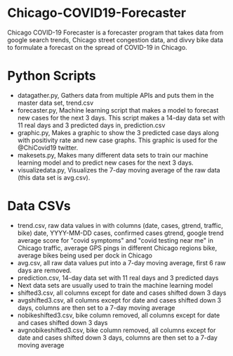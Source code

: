 # Chicago-COVID19-Forecaster
Chicago COVID-19 Forecaster is a forecaster program that takes data from google search trends, Chicago street congestion data, and divvy bike data to formulate a forecast on the spread of COVID-19 in Chicago. 

# Python Scripts 
- datagather.py, Gathers data from multiple APIs and puts them in the master data set, trend.csv
- forecaster.py, Machine learning script that makes a model to forecast new cases for the next 3 days. This script makes a 14-day data set with 11 real days and 3 predicted days in, prediction.csv
- graphic.py, Makes a graphic to show the 3 predicted case days along with positivity rate and new case graphs. This graphic is used for the @ChiCovid19 twitter.
- makesets.py, Makes many different data sets to train our machine learning model and to predict new cases for the next 3 days. 
- visualizedata.py, Visualizes the 7-day moving average of the raw data (this data set is avg.csv).

# Data CSVs
- trend.csv, raw data values in with columns (date, cases, gtrend, traffic, bike)
  date, YYYY-MM-DD
  cases, confirmed cases
  gtrend, google trend average score for "covid symptoms" and "covid testing near me" in Chicago
  traffic, average GPS pings in different Chicago regions
  bike, average bikes being used per dock in Chicago
- avg.csv, all raw data values put into a 7-day moving average, first 6 raw days are removed.
- prediction.csv, 14-day data set with 11 real days and 3 predicted days
- Next data sets are usually used to train the machine learning model
- shifted3.csv, all columns except for date and cases shifted down 3 days
- avgshifted3.csv, all columns except for date and cases shifted down 3 days, columns are then set to a 7-day moving average
- nobikeshifted3.csv, bike column removed, all columns except for date and cases shifted down 3 days
- avgnobikeshifted3.csv, bike column removed, all columns except for date and cases shifted down 3 days, columns are then set to a 7-day moving average

